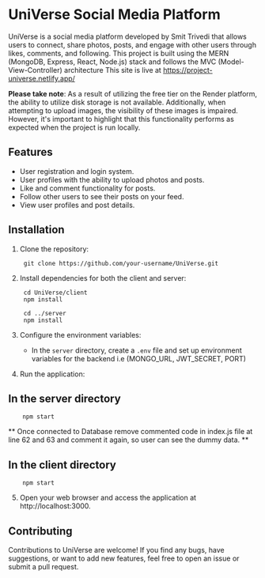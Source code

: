 # UniVerse Social Media Platform

UniVerse is a social media platform developed by Smit Trivedi that allows users to connect, share photos, posts, and engage with other users through likes, comments, and following. This project is built using the MERN (MongoDB, Express, React, Node.js) stack and follows the MVC (Model-View-Controller) architecture This site is live at https://project-universe.netlify.app/

**Please take note**: As a result of utilizing the free tier on the Render platform, the ability to utilize disk storage is not available. Additionally, when attempting to upload images, the visibility of these images is impaired. However, it's important to highlight that this functionality performs as expected when the project is run locally.

## Features

- User registration and login system.
- User profiles with the ability to upload photos and posts.
- Like and comment functionality for posts.
- Follow other users to see their posts on your feed.
- View user profiles and post details.


## Installation

1. Clone the repository:

        git clone https://github.com/your-username/UniVerse.git

2. Install dependencies for both the client and server:

        cd UniVerse/client
        npm install

        cd ../server
        npm install


3. Configure the environment variables:

   - In the `server` directory, create a `.env` file and set up environment variables for the backend i.e (MONGO_URL, JWT_SECRET, PORT)

4. Run the application:

## In the server directory

        npm start

 ** Once connected to Database remove commented code in index.js file at line 62 and 63 and comment it again, so user can see the dummy data. ** 

## In the client directory

        npm start

5. Open your web browser and access the application at http://localhost:3000.

## Contributing

Contributions to UniVerse are welcome! If you find any bugs, have suggestions, or want to add new features, feel free to open an issue or submit a pull request.
